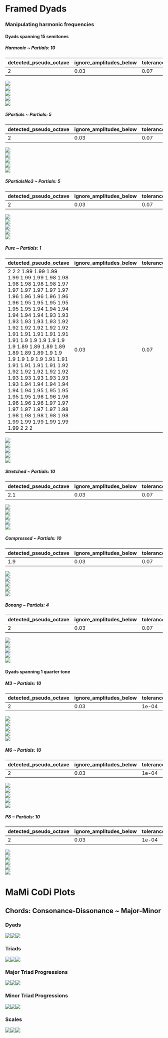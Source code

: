 Framed Dyads
================

### Manipulating harmonic frequencies

#### Dyads spanning 15 semitones

##### Harmonic ~ Partials: 10

| detected_pseudo_octave | ignore_amplitudes_below | tolerance | smoothing_sigma |
|:-----------------------|:------------------------|:----------|----------------:|
| 2                      | 0.03                    | 0.07      |             0.2 |

![](man/figures/README-unnamed-chunk-4-1.png)<!-- -->  
![](man/figures/README-unnamed-chunk-4-2.png)<!-- -->  
![](man/figures/README-unnamed-chunk-4-3.png)<!-- -->  
![](man/figures/README-unnamed-chunk-4-4.png)<!-- -->  
![](man/figures/README-unnamed-chunk-4-5.png)<!-- -->

##### 5Partials ~ Partials: 5

| detected_pseudo_octave | ignore_amplitudes_below | tolerance | smoothing_sigma |
|:-----------------------|:------------------------|:----------|----------------:|
| 2                      | 0.03                    | 0.07      |             0.2 |

![](man/figures/README-unnamed-chunk-4-6.png)<!-- -->  
![](man/figures/README-unnamed-chunk-4-7.png)<!-- -->  
![](man/figures/README-unnamed-chunk-4-8.png)<!-- -->  
![](man/figures/README-unnamed-chunk-4-9.png)<!-- -->  
![](man/figures/README-unnamed-chunk-4-10.png)<!-- -->

##### 5PartialsNo3 ~ Partials: 5

| detected_pseudo_octave | ignore_amplitudes_below | tolerance | smoothing_sigma |
|:-----------------------|:------------------------|:----------|----------------:|
| 2                      | 0.03                    | 0.07      |             0.2 |

![](man/figures/README-unnamed-chunk-4-11.png)<!-- -->  
![](man/figures/README-unnamed-chunk-4-12.png)<!-- -->  
![](man/figures/README-unnamed-chunk-4-13.png)<!-- -->  
![](man/figures/README-unnamed-chunk-4-14.png)<!-- -->  
![](man/figures/README-unnamed-chunk-4-15.png)<!-- -->

##### Pure ~ Partials: 1

| detected_pseudo_octave                                                                                                                                                                                                                                                                                                                                                                                                                                                                                                                                                                                                                                | ignore_amplitudes_below | tolerance | smoothing_sigma |
|:------------------------------------------------------------------------------------------------------------------------------------------------------------------------------------------------------------------------------------------------------------------------------------------------------------------------------------------------------------------------------------------------------------------------------------------------------------------------------------------------------------------------------------------------------------------------------------------------------------------------------------------------------|:------------------------|:----------|----------------:|
| 2 2 2 1.99 1.99 1.99 1.99 1.99 1.99 1.98 1.98 1.98 1.98 1.98 1.98 1.97 1.97 1.97 1.97 1.97 1.97 1.96 1.96 1.96 1.96 1.96 1.96 1.95 1.95 1.95 1.95 1.95 1.95 1.94 1.94 1.94 1.94 1.94 1.94 1.93 1.93 1.93 1.93 1.93 1.93 1.92 1.92 1.92 1.92 1.92 1.92 1.91 1.91 1.91 1.91 1.91 1.91 1.9 1.9 1.9 1.9 1.9 1.9 1.89 1.89 1.89 1.89 1.89 1.89 1.89 1.9 1.9 1.9 1.9 1.9 1.9 1.91 1.91 1.91 1.91 1.91 1.91 1.92 1.92 1.92 1.92 1.92 1.92 1.93 1.93 1.93 1.93 1.93 1.93 1.94 1.94 1.94 1.94 1.94 1.94 1.95 1.95 1.95 1.95 1.95 1.96 1.96 1.96 1.96 1.96 1.96 1.97 1.97 1.97 1.97 1.97 1.97 1.98 1.98 1.98 1.98 1.98 1.98 1.99 1.99 1.99 1.99 1.99 1.99 2 2 2 | 0.03                    | 0.07      |             0.2 |

![](man/figures/README-unnamed-chunk-4-16.png)<!-- -->  
![](man/figures/README-unnamed-chunk-4-17.png)<!-- -->  
![](man/figures/README-unnamed-chunk-4-18.png)<!-- -->  
![](man/figures/README-unnamed-chunk-4-19.png)<!-- -->  
![](man/figures/README-unnamed-chunk-4-20.png)<!-- -->

##### Stretched ~ Partials: 10

| detected_pseudo_octave | ignore_amplitudes_below | tolerance | smoothing_sigma |
|:-----------------------|:------------------------|:----------|----------------:|
| 2.1                    | 0.03                    | 0.07      |             0.2 |

![](man/figures/README-unnamed-chunk-4-21.png)<!-- -->  
![](man/figures/README-unnamed-chunk-4-22.png)<!-- -->  
![](man/figures/README-unnamed-chunk-4-23.png)<!-- -->  
![](man/figures/README-unnamed-chunk-4-24.png)<!-- -->  
![](man/figures/README-unnamed-chunk-4-25.png)<!-- -->

##### Compressed ~ Partials: 10

| detected_pseudo_octave | ignore_amplitudes_below | tolerance | smoothing_sigma |
|:-----------------------|:------------------------|:----------|----------------:|
| 1.9                    | 0.03                    | 0.07      |             0.2 |

![](man/figures/README-unnamed-chunk-4-26.png)<!-- -->  
![](man/figures/README-unnamed-chunk-4-27.png)<!-- -->  
![](man/figures/README-unnamed-chunk-4-28.png)<!-- -->  
![](man/figures/README-unnamed-chunk-4-29.png)<!-- -->  
![](man/figures/README-unnamed-chunk-4-30.png)<!-- -->

##### Bonang ~ Partials: 4

| detected_pseudo_octave | ignore_amplitudes_below | tolerance | smoothing_sigma |
|:-----------------------|:------------------------|:----------|----------------:|
| 2                      | 0.03                    | 0.07      |             0.2 |

![](man/figures/README-unnamed-chunk-4-31.png)<!-- -->  
![](man/figures/README-unnamed-chunk-4-32.png)<!-- -->  
![](man/figures/README-unnamed-chunk-4-33.png)<!-- -->  
![](man/figures/README-unnamed-chunk-4-34.png)<!-- -->  
![](man/figures/README-unnamed-chunk-4-35.png)<!-- -->

#### Dyads spanning 1 quarter tone

##### M3 ~ Partials: 10

| detected_pseudo_octave | ignore_amplitudes_below | tolerance | smoothing_sigma |
|:-----------------------|:------------------------|:----------|----------------:|
| 2                      | 0.03                    | 1e-04     |           0.035 |

![](man/figures/README-unnamed-chunk-4-36.png)<!-- -->  
![](man/figures/README-unnamed-chunk-4-37.png)<!-- -->  
![](man/figures/README-unnamed-chunk-4-38.png)<!-- -->  
![](man/figures/README-unnamed-chunk-4-39.png)<!-- -->  
![](man/figures/README-unnamed-chunk-4-40.png)<!-- -->

##### M6 ~ Partials: 10

| detected_pseudo_octave | ignore_amplitudes_below | tolerance | smoothing_sigma |
|:-----------------------|:------------------------|:----------|----------------:|
| 2                      | 0.03                    | 1e-04     |           0.035 |

![](man/figures/README-unnamed-chunk-4-41.png)<!-- -->  
![](man/figures/README-unnamed-chunk-4-42.png)<!-- -->  
![](man/figures/README-unnamed-chunk-4-43.png)<!-- -->  
![](man/figures/README-unnamed-chunk-4-44.png)<!-- -->  
![](man/figures/README-unnamed-chunk-4-45.png)<!-- -->

##### P8 ~ Partials: 10

| detected_pseudo_octave | ignore_amplitudes_below | tolerance | smoothing_sigma |
|:-----------------------|:------------------------|:----------|----------------:|
| 2                      | 0.03                    | 1e-04     |           0.035 |

![](man/figures/README-unnamed-chunk-4-46.png)<!-- -->  
![](man/figures/README-unnamed-chunk-4-47.png)<!-- -->  
![](man/figures/README-unnamed-chunk-4-48.png)<!-- -->  
![](man/figures/README-unnamed-chunk-4-49.png)<!-- -->  
![](man/figures/README-unnamed-chunk-4-50.png)<!-- -->

# MaMi CoDi Plots

## Chords: Consonance-Dissonance ~ Major-Minor

### Dyads

![](man/figures/README-unnamed-chunk-7-1.png)<!-- -->![](man/figures/README-unnamed-chunk-7-2.png)<!-- -->![](man/figures/README-unnamed-chunk-7-3.png)<!-- -->

### Triads

![](man/figures/README-unnamed-chunk-7-4.png)<!-- -->![](man/figures/README-unnamed-chunk-7-5.png)<!-- -->![](man/figures/README-unnamed-chunk-7-6.png)<!-- -->

### Major Triad Progressions

![](man/figures/README-unnamed-chunk-7-7.png)<!-- -->![](man/figures/README-unnamed-chunk-7-8.png)<!-- -->![](man/figures/README-unnamed-chunk-7-9.png)<!-- -->

### Minor Triad Progressions

![](man/figures/README-unnamed-chunk-7-10.png)<!-- -->![](man/figures/README-unnamed-chunk-7-11.png)<!-- -->![](man/figures/README-unnamed-chunk-7-12.png)<!-- -->

### Scales

![](man/figures/README-unnamed-chunk-7-13.png)<!-- -->![](man/figures/README-unnamed-chunk-7-14.png)<!-- -->![](man/figures/README-unnamed-chunk-7-15.png)<!-- -->
